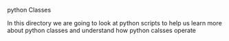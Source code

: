 python Classes

In this directory we are going to look at python scripts to help us learn more about python classes and understand how python calsses operate

